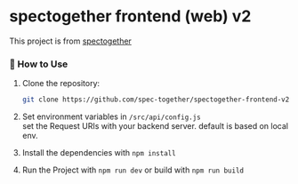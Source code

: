 # spectogether frontend (web) v2

This project is from [spectogether](https://github.com/spec-together)

### 🚀 How to Use

1. Clone the repository:

   ```bash
   git clone https://github.com/spec-together/spectogether-frontend-v2.git
   ```

2. Set environment variables in `/src/api/config.js`  
   set the Request URIs with your backend server.
   default is based on local env.
3. Install the dependencies with `npm install`
4. Run the Project with `npm run dev` or build with `npm run build`

